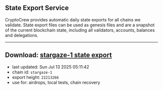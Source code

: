## State Export Service
CryptoCrew provides automatic daily state exports for all chains we validate. State export files can be used as genesis files and are a snapshot of the current blockchain state, including all validators, accounts, balances and delegations.

---
**Download: [stargaze-1 state export](https://dl-eu2.ccvalidators.com/SERVICE/stargaze/stargaze-1_export_22213266.json)**
---

- last updated: Sun Jul 13 2025 05:11:42
- chain id: `stargaze-1`
- export height: `22213266`
- use for: airdrops, local tests, chain recovery
